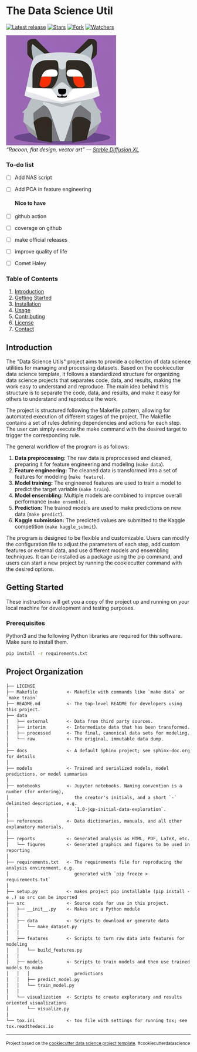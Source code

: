 # The Data Science Util 
[![Latest release](https://img.shields.io/github/v/release/TheJproject/data-science-util?label=Latest%20release&style=social)](https://github.com/TheJproject/data-science-util/releases/tag/v1.0.0)
[![Stars](https://img.shields.io/github/stars/TheJproject/data-science-util?style=social)](https://github.com/TheJproject/data-science-util/stargazers)
[![Fork](https://img.shields.io/github/forks/TheJproject/data-science-util?style=social)](https://github.com/TheJproject/data-science-util/network/members)
[![Watchers](https://img.shields.io/github/watchers/TheJproject/data-science-util?style=social)](https://github.com/TheJproject/data-science-util/watchers)

![Stochastic Parrot](docs/stable-diffusion-xl.jpeg)
<br/>*“Racoon, flat design, vector art” — [Stable Diffusion XL](https://clipdrop.co/stable-diffusion)*



### To-do list

- [ ] Add NAS script
- [ ] Add PCA in feature engineering

    #### Nice to have

- [ ] github action
- [ ] coverage on github
- [ ] make official releases
- [ ] improve quality of life
- [ ] Comet Haley


### Table of Contents

1. [Introduction](#introduction)
2. [Getting Started](#getting-started)
3. [Installation](#installation)
4. [Usage](#usage)
5. [Contributing](#contributing)
6. [License](#license)
7. [Contact](#contact)

## Introduction

The "Data Science Utils" project aims to provide a collection of data science utilities for managing and processing datasets. Based on the cookiecutter data science template, it follows a standardized structure for organizing data science projects that separates code, data, and results, making the work easy to understand and reproduce. The main idea behind this structure is to separate the code, data, and results, and make it easy for others to understand and reproduce the work.

The project is structured following the Makefile pattern, allowing for automated execution of different stages of the project. The Makefile contains a set of rules defining dependencies and actions for each step. The user can simply execute the make command with the desired target to trigger the corresponding rule.

The general workflow of the program is as follows:

1. **Data preprocessing:** The raw data is preprocessed and cleaned, preparing it for feature engineering and modeling (`make data`).
2. **Feature engineering:** The cleaned data is transformed into a set of features for modeling (`make feature`).
3. **Model training:** The engineered features are used to train a model to predict the target variable (`make train`).
4. **Model ensembling:** Multiple models are combined to improve overall performance (`make ensemble`).
5. **Prediction:** The trained models are used to make predictions on new data (`make predict`).
6. **Kaggle submission:** The predicted values are submitted to the Kaggle competition (`make kaggle_submit`).

The program is designed to be flexible and customizable. Users can modify the configuration file to adjust the parameters of each step, add custom features or external data, and use different models and ensembling techniques. It can be installed as a package using the pip command, and users can start a new project by running the cookiecutter command with the desired options.

## Getting Started

These instructions will get you a copy of the project up and running on your local machine for development and testing purposes.

### Prerequisites

Python3 and the following Python libraries are required for this software. Make sure to install them.

```bash
pip install -r requirements.txt
```

Project Organization
------------

    ├── LICENSE
    ├── Makefile           <- Makefile with commands like `make data` or `make train`
    ├── README.md          <- The top-level README for developers using this project.
    ├── data
    │   ├── external       <- Data from third party sources.
    │   ├── interim        <- Intermediate data that has been transformed.
    │   ├── processed      <- The final, canonical data sets for modeling.
    │   └── raw            <- The original, immutable data dump.
    │
    ├── docs               <- A default Sphinx project; see sphinx-doc.org for details
    │
    ├── models             <- Trained and serialized models, model predictions, or model summaries
    │
    ├── notebooks          <- Jupyter notebooks. Naming convention is a number (for ordering),
    │                         the creator's initials, and a short `-` delimited description, e.g.
    │                         `1.0-jqp-initial-data-exploration`.
    │
    ├── references         <- Data dictionaries, manuals, and all other explanatory materials.
    │
    ├── reports            <- Generated analysis as HTML, PDF, LaTeX, etc.
    │   └── figures        <- Generated graphics and figures to be used in reporting
    │
    ├── requirements.txt   <- The requirements file for reproducing the analysis environment, e.g.
    │                         generated with `pip freeze > requirements.txt`
    │
    ├── setup.py           <- makes project pip installable (pip install -e .) so src can be imported
    ├── src                <- Source code for use in this project.
    │   ├── __init__.py    <- Makes src a Python module
    │   │
    │   ├── data           <- Scripts to download or generate data
    │   │   └── make_dataset.py
    │   │
    │   ├── features       <- Scripts to turn raw data into features for modeling
    │   │   └── build_features.py
    │   │
    │   ├── models         <- Scripts to train models and then use trained models to make
    │   │   │                 predictions
    │   │   ├── predict_model.py
    │   │   └── train_model.py
    │   │
    │   └── visualization  <- Scripts to create exploratory and results oriented visualizations
    │       └── visualize.py
    │
    └── tox.ini            <- tox file with settings for running tox; see tox.readthedocs.io


--------

<p><small>Project based on the <a target="_blank" href="https://drivendata.github.io/cookiecutter-data-science/">cookiecutter data science project template</a>. #cookiecutterdatascience</small></p>
